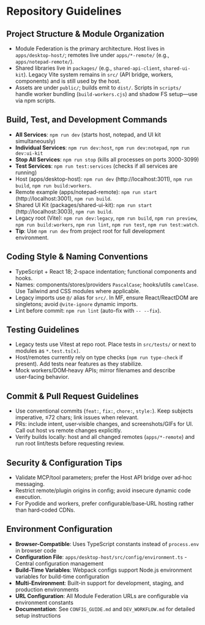 # Repository Guidelines

## Project Structure & Module Organization
- Module Federation is the primary architecture. Host lives in `apps/desktop-host/`; remotes live under `apps/*-remote/` (e.g., `apps/notepad-remote/`).
- Shared libraries live in `packages/` (e.g., `shared-api-client`, `shared-ui-kit`). Legacy Vite system remains in `src/` (API bridge, workers, components) and is still used by the host.
- Assets are under `public/`; builds emit to `dist/`. Scripts in `scripts/` handle worker bundling (`build-workers.cjs`) and shadow FS setup—use via npm scripts.

## Build, Test, and Development Commands
- **All Services**: `npm run dev` (starts host, notepad, and UI kit simultaneously)
- **Individual Services**: `npm run dev:host`, `npm run dev:notepad`, `npm run dev:ui-kit`
- **Stop All Services**: `npm run stop` (kills all processes on ports 3000-3099)
- **Test Services**: `npm run test:services` (checks if all services are running)
- Host (apps/desktop-host): `npm run dev` (http://localhost:3011), `npm run build`, `npm run build:workers`.
- Remote example (apps/notepad-remote): `npm run start` (http://localhost:3001), `npm run build`.
- Shared UI Kit (packages/shared-ui-kit): `npm run start` (http://localhost:3003), `npm run build`.
- Legacy root (Vite): `npm run dev:legacy`, `npm run build`, `npm run preview`, `npm run build:workers`, `npm run lint`, `npm run test`, `npm run test:watch`.
- **Tip**: Use `npm run dev` from project root for full development environment.

## Coding Style & Naming Conventions
- TypeScript + React 18; 2‑space indentation; functional components and hooks.
- Names: components/stores/providers `PascalCase`; hooks/utils `camelCase`. Use Tailwind and CSS modules where applicable.
- Legacy imports use `@/` alias for `src/`. In MF, ensure React/ReactDOM are singletons; avoid `@vite-ignore` dynamic imports.
- Lint before commit: `npm run lint` (auto-fix with `-- --fix`).

## Testing Guidelines
- Legacy tests use Vitest at repo root. Place tests in `src/tests/` or next to modules as `*.test.ts[x]`.
- Host/remotes currently rely on type checks (`npm run type-check` if present). Add tests near features as they stabilize.
- Mock workers/DOM‑heavy APIs; mirror filenames and describe user‑facing behavior.

## Commit & Pull Request Guidelines
- Use conventional commits (`feat:`, `fix:`, `chore:`, `style:`). Keep subjects imperative, ≤72 chars; link issues when relevant.
- PRs: include intent, user‑visible changes, and screenshots/GIFs for UI. Call out host vs remote changes explicitly.
- Verify builds locally: host and all changed remotes (`apps/*-remote`) and run root lint/tests before requesting review.

## Security & Configuration Tips
- Validate MCP/tool parameters; prefer the Host API bridge over ad‑hoc messaging.
- Restrict remote/plugin origins in config; avoid insecure dynamic code execution.
- For Pyodide and workers, prefer configurable/base‑URL hosting rather than hard‑coded CDNs.

## Environment Configuration
- **Browser-Compatible**: Uses TypeScript constants instead of `process.env` in browser code
- **Configuration File**: `apps/desktop-host/src/config/environment.ts` - Central configuration management
- **Build-Time Variables**: Webpack configs support Node.js environment variables for build-time configuration
- **Multi-Environment**: Built-in support for development, staging, and production environments
- **URL Configuration**: All Module Federation URLs are configurable via environment constants
- **Documentation**: See `CONFIG_GUIDE.md` and `DEV_WORKFLOW.md` for detailed setup instructions
